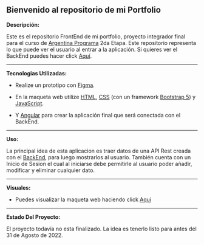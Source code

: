 ## Bienvenido al repositorio de mi Portfolio

**Descripción:**

Este es el repositorio FrontEnd de mi portfolio, proyecto integrador final para el curso de [Argentina Programa](https://www.argentina.gob.ar/produccion/transformacion-digital-y-economia-del-conocimiento/argentina-programa "Argentina Programa") 2da Etapa.
Este repositorio representa lo que puede ver el usuario al entrar a la aplicación.
Si quieres ver el BackEnd puedes hacer click [Aquí](https://github.com/RodrigoProgram22/portfolio-BackEnd.git "Aquí").

---

**Tecnologias Utilizadas:**

- Realize un prototipo con [Figma](https://www.figma.com/ "Figma").

- En la maqueta web utilize [HTML](https://developer.mozilla.org/en-US/docs/Web/HTML "HTML"), [CSS](https://developer.mozilla.org/en-US/docs/Web/CSS "CSS") (con un framework [Bootstrap 5](https://getbootstrap.com/docs/5.0/getting-started/introduction/ "Bootstrap 5")) y [JavaScript](https://developer.mozilla.org/en-US/docs/Web/JavaScript "JavaScript").

- Y [Angular](https://angular.io/ "Angular") para crear la aplicación final que será conectada con el BackEnd.

---

**Uso:**

La principal idea de esta aplicacion es traer datos de una API Rest creada con el [BackEnd](https://github.com/RodrigoProgram22/portfolio-BackEnd.git "BackEnd"), para luego mostrarlos al usuario. También cuenta con un Inicio de Sesion el cual al iniciarse debe permitirle al usuario poder añadir, modificar y eliminar cualquier dato.

---

**Visuales:**

- Puedes visualizar la maqueta web haciendo click [Aquí](https://maquetaportfolio.netlify.app/ "Aquí")

---

**Estado Del Proyecto:**

El proyecto todavía no esta finalizado. La idea es tenerlo listo para antes del 31 de Agosto de 2022.
